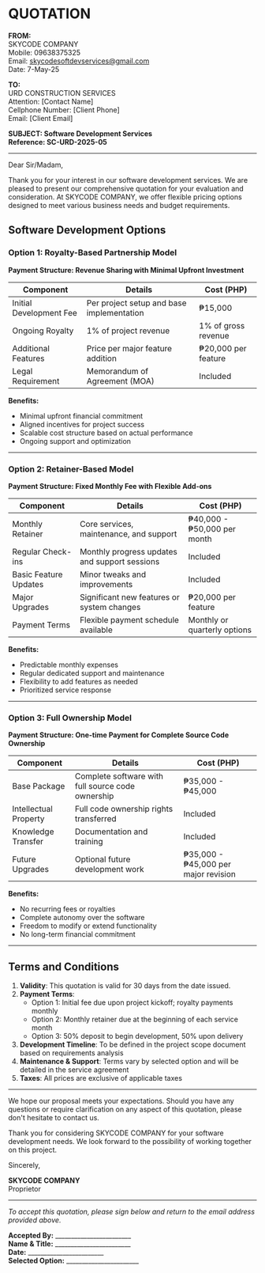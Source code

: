 # QUOTATION

**FROM:**  
SKYCODE COMPANY  
Mobile: 09638375325  
Email: skycodesoftdevservices@gmail.com  
Date: 7-May-25

**TO:**  
URD CONSTRUCTION SERVICES  
Attention: [Contact Name]  
Cellphone Number: [Client Phone]  
Email: [Client Email]

**SUBJECT: Software Development Services**  
**Reference: SC-URD-2025-05**

---

Dear Sir/Madam,

Thank you for your interest in our software development services. We are pleased to present our comprehensive quotation for your evaluation and consideration. At SKYCODE COMPANY, we offer flexible pricing options designed to meet various business needs and budget requirements.

## Software Development Options

### Option 1: Royalty-Based Partnership Model
**Payment Structure: Revenue Sharing with Minimal Upfront Investment**

| Component | Details | Cost (PHP) |
|-----------|---------|------------|
| Initial Development Fee | Per project setup and base implementation | ₱15,000 |
| Ongoing Royalty | 1% of project revenue | 1% of gross revenue |
| Additional Features | Price per major feature addition | ₱20,000 per feature |
| Legal Requirement | Memorandum of Agreement (MOA) | Included |

**Benefits:**
- Minimal upfront financial commitment
- Aligned incentives for project success
- Scalable cost structure based on actual performance
- Ongoing support and optimization

---

### Option 2: Retainer-Based Model
**Payment Structure: Fixed Monthly Fee with Flexible Add-ons**

| Component | Details | Cost (PHP) |
|-----------|---------|------------|
| Monthly Retainer | Core services, maintenance, and support | ₱40,000 - ₱50,000 per month |
| Regular Check-ins | Monthly progress updates and support sessions | Included |
| Basic Feature Updates | Minor tweaks and improvements | Included |
| Major Upgrades | Significant new features or system changes | ₱20,000 per feature |
| Payment Terms | Flexible payment schedule available | Monthly or quarterly options |

**Benefits:**
- Predictable monthly expenses
- Regular dedicated support and maintenance
- Flexibility to add features as needed
- Prioritized service response

---

### Option 3: Full Ownership Model
**Payment Structure: One-time Payment for Complete Source Code Ownership**

| Component | Details | Cost (PHP) |
|-----------|---------|------------|
| Base Package | Complete software with full source code ownership | ₱35,000 - ₱45,000 |
| Intellectual Property | Full code ownership rights transferred | Included |
| Knowledge Transfer | Documentation and training | Included |
| Future Upgrades | Optional future development work | ₱35,000 - ₱45,000 per major revision |

**Benefits:**
- No recurring fees or royalties
- Complete autonomy over the software
- Freedom to modify or extend functionality
- No long-term financial commitment

---

## Terms and Conditions

1. **Validity**: This quotation is valid for 30 days from the date issued.
2. **Payment Terms**: 
   - Option 1: Initial fee due upon project kickoff; royalty payments monthly
   - Option 2: Monthly retainer due at the beginning of each service month
   - Option 3: 50% deposit to begin development, 50% upon delivery
3. **Development Timeline**: To be defined in the project scope document based on requirements analysis
4. **Maintenance & Support**: Terms vary by selected option and will be detailed in the service agreement
5. **Taxes**: All prices are exclusive of applicable taxes

---

We hope our proposal meets your expectations. Should you have any questions or require clarification on any aspect of this quotation, please don't hesitate to contact us.

Thank you for considering SKYCODE COMPANY for your software development needs. We look forward to the possibility of working together on this project.

Sincerely,

**SKYCODE COMPANY**  
Proprietor

---

*To accept this quotation, please sign below and return to the email address provided above.*

**Accepted By:** ________________________  
**Name & Title:** ________________________  
**Date:** ________________________  
**Selected Option:** _______________________
